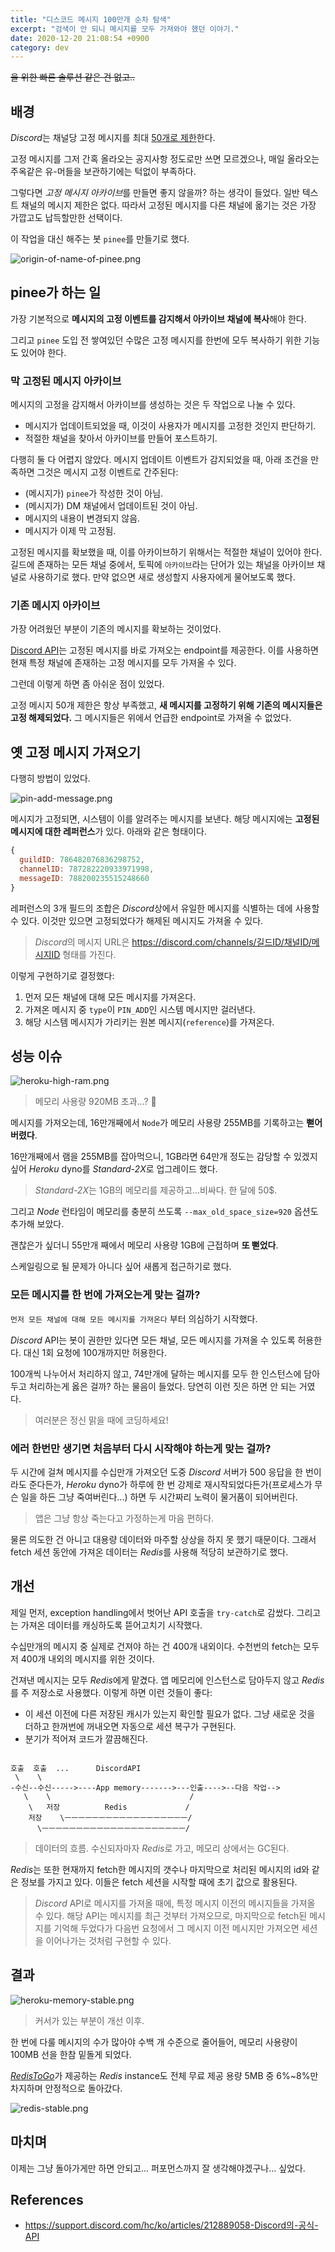 ```yaml
---
title: "디스코드 메시지 100만개 순차 탐색"
excerpt: "검색이 안 되니 메시지를 모두 가져와야 했던 이야기."
date: 2020-12-20 21:08:54 +0900
category: dev
---
```


~~을 위한 빠른 솔루션 같은 건 없고..~~

## 배경

*Discord*는 채널당 고정 메시지를 최대 [50개로 제한](https://www.google.com/url?sa=t&rct=j&q=&esrc=s&source=web&cd=&cad=rja&uact=8&ved=2ahUKEwiZzqXlw9ztAhVRPHAKHclnDBQQFjACegQIBBAC&url=https%3A%2F%2Fsupport.discord.com%2Fhc%2Fen-us%2Fcommunity%2Fposts%2F360055590111-Pin-Limit-&usg=AOvVaw2nRxdxEft6zTc1UT2QE6cF)한다.

고정 메시지를 그저 간혹 올라오는 공지사항 정도로만 쓰면 모르겠으나, 매일 올라오는 주옥같은 유-머들을 보관하기에는 턱없이 부족하다.

그렇다면 *고정 메시지 아카이브*를 만들면 좋지 않을까? 하는 생각이 들었다. 일반 텍스트 채널의 메시지 제한은 없다. 따라서 고정된 메시지를 다른 채널에 옮기는 것은 가장 가깝고도 납득할만한 선택이다.

이 작업을 대신 해주는 봇 `pinee`를 만들기로 했다.

![origin-of-name-of-pinee.png](/assets/images/WadzO63.png)

## pinee가 하는 일

가장 기본적으로 **메시지의 고정 이벤트를 감지해서 아카이브 채널에 복사**해야 한다.

그리고 `pinee` 도입 전 쌓여있던 수많은 고정 메시지를 한번에 모두 복사하기 위한 기능도 있어야 한다.

### 막 고정된 메시지 아카이브

메시지의 고정을 감지해서 아카이브를 생성하는 것은 두 작업으로 나눌 수 있다.

- 메시지가 업데이트되었을 때, 이것이 사용자가 메시지를 고정한 것인지 판단하기.
- 적절한 채널을 찾아서 아카이브를 만들어 포스트하기.

다행히 둘 다 어렵지 않았다. 메시지 업데이트 이벤트가 감지되었을 때, 아래 조건을 만족하면 그것은 메시지 고정 이벤트로 간주된다:

- (메시지가) `pinee`가 작성한 것이 아님.
- (메시지가) DM 채널에서 업데이트된 것이 아님.
- 메시지의 내용이 변경되지 않음.
- 메시지가 이제 막 고정됨.

고정된 메시지를 확보했을 때, 이를 아카이브하기 위해서는 적절한 채널이 있어야 한다. 길드에 존재하는 모든 채널 중에서, 토픽에 `아카이브`라는 단어가 있는 채널을 아카이브 채널로 사용하기로 했다. 만약 없으면 새로 생성할지 사용자에게 물어보도록 했다.

### 기존 메시지 아카이브

가장 어려웠던 부분이 기존의 메시지를 확보하는 것이었다.

[Discord API](https://support.discord.com/hc/ko/articles/212889058-Discord의-공식-API)는 고정된 메시지를 바로 가져오는 endpoint를 제공한다. 이를 사용하면 현재 특정 채널에 존재하는 고정 메시지를 모두 가져올 수 있다.

그런데 이렇게 하면 좀 아쉬운 점이 있었다.

고정 메시지 50개 제한은 항상 부족했고, **새 메시지를 고정하기 위해 기존의 메시지들은 고정 해제되었다.** 그 메시지들은 위에서 언급한 endpoint로 가져올 수 없었다.

## 옛 고정 메시지 가져오기

다행히 방법이 있었다.

![pin-add-message.png](/assets/images/rfjWPsj.png)

메시지가 고정되면, 시스템이 이를 알려주는 메시지를 보낸다. 해당 메시지에는 **고정된 메시지에 대한 레퍼런스**가 있다. 아래와 같은 형태이다.

~~~js
{
  guildID: 786482076836298752,
  channelID: 787282220933971998,
  messageID: 788200235515248660
}
~~~

레퍼런스의 3개 필드의 조합은 *Discord*상에서 유일한 메시지를 식별하는 데에 사용할 수 있다. 이것만 있으면 고정되었다가 해제된 메시지도 가져올 수 있다.

> *Discord*의 메시지 URL은 https://discord.com/channels/길드ID/채널ID/메시지ID 형태를 가진다.

이렇게 구현하기로 결정했다:

1. 먼저 모든 채널에 대해 모든 메시지를 가져온다.
2. 가져온 메시지 중 `type`이 `PIN_ADD`인 시스템 메시지만 걸러낸다.
3. 해당 시스템 메시지가 가리키는 원본 메시지(`reference`)를 가져온다.

## 성능 이슈

![heroku-high-ram.png](/assets/images/5VSHGAe.png)

> 메모리 사용량 920MB 초과...? 🤨

메시지를 가져오는데, 16만개째에서 `Node`가 메모리 사용량 255MB를 기록하고는 **뻗어버렸다**.

16만개째에서 램을 255MB를 잡아먹으니, 1GB라면 64만개 정도는 감당할 수 있겠지 싶어 *Heroku* dyno를 *Standard-2X*로 업그레이드 했다.

> *Standard-2X*는 1GB의 메모리를 제공하고...비싸다. 한 달에 50$.

그리고 *Node* 런타임이 메모리를 충분히 쓰도록 `--max_old_space_size=920` 옵션도 추가해 보았다.

괜찮은가 싶더니 55만개 째에서 메모리 사용량 1GB에 근접하며 **또 뻗었다**.

스케일링으로 될 문제가 아니다 싶어 새롭게 접근하기로 했다.

### 모든 메시지를 한 번에 가져오는게 맞는 걸까?

`먼저 모든 채널에 대해 모든 메시지를 가져온다` 부터 의심하기 시작했다.

*Discord* API는 봇이 권한만 있다면 모든 채널, 모든 메시지를 가져올 수 있도록 허용한다. 대신 1회 요청에 100개까지만 허용한다.

100개씩 나누어서 처리하지 않고, 74만개에 달하는 메시지를 모두 한 인스턴스에 담아두고 처리하는게 옳은 걸까? 하는 물음이 들었다. 당연히 이런 짓은 하면 안 되는 거였다.

> 여러분은 정신 맑을 때에 코딩하세요!

### 에러 한번만 생기면 처음부터 다시 시작해야 하는게 맞는 걸까?

두 시간에 걸쳐 메시지를 수십만개 가져오던 도중 *Discord* 서버가 500 응답을 한 번이라도 준다든가, *Heroku* dyno가 하루에 한 번 강제로 재시작되었다든가(프로세스가 무슨 일을 하든 그냥 죽여버린다...) 하면 두 시간짜리 노력이 물거품이 되어버린다.

> 앱은 그냥 항상 죽는다고 가정하는게 마음 편하다.

물론 의도한 건 아니고 대용량 데이터와 마주할 상상을 하지 못 했기 때문이다. 그래서 fetch 세션 동안에 가져온 데이터는 *Redis*를 사용해 적당히 보관하기로 했다.

## 개선

제일 먼저, exception handling에서 벗어난 API 호출을 `try-catch`로 감쌌다. 그리고는 가져온 데이터를 캐싱하도록 뜯어고치기 시작했다.

수십만개의 메시지 중 실제로 건져야 하는 건 400개 내외이다. 수천번의 fetch는 모두 저 400개 내외의 메시지를 위한 것이다.

건져낸 메시지는 모두 *Redis*에게 맡겼다. 앱 메모리에 인스턴스로 담아두지 않고 *Redis*를 주 저장소로 사용했다. 이렇게 하면 이런 것들이 좋다:

- 이 세션 이전에 다른 저장된 캐시가 있는지 확인할 필요가 없다. 그냥 새로운 것을 더하고 한꺼번에 꺼내오면 자동으로 세션 복구가 구현된다.
- 분기가 적어져 코드가 깔끔해진다.

~~~

호출  호출  ...      DiscordAPI
 \    \                                   
-수신--수신----->----App memory------->---인출---->--다음 작업-->
   \    \                               /
    \   저장          Redis             /
    저장    \ㅡㅡㅡㅡㅡㅡㅡㅡㅡㅡㅡㅡㅡㅡㅡㅡㅡㅡ/
      \ㅡㅡㅡㅡㅡㅡㅡㅡㅡㅡㅡㅡㅡㅡㅡㅡㅡㅡㅡㅡㅡ/
~~~

> 데이터의 흐름. 수신되자마자 *Redis*로 가고, 메모리 상에서는 GC된다.

*Redis*는 또한 현재까지 fetch한 메시지의 갯수나 마지막으로 처리된 메시지의 id와 같은 정보를 가지고 있다. 이들은 fetch 세션을 시작할 때에 초기 값으로 활용된다.

> *Discord* API로 메시지를 가져올 때에, 특정 메시지 이전의 메시지들을 가져올 수 있다. 해당 API는 메시지를 최근 것부터 가져오므로, 마지막으로 fetch된 메시지를 기억해 두었다가 다음번 요청에서 그 메시지 이전 메시지만 가져오면 세션을 이어나가는 것처럼 구현할 수 있다.

## 결과

![heroku-memory-stable.png](/assets/images/FUKKesf.png)

> 커서가 있는 부분이 개선 이후.

한 번에 다룰 메시지의 수가 많아야 수백 개 수준으로 줄어들어, 메모리 사용량이 100MB 선을 한참 밑돌게 되었다.

[*RedisToGo*](https://elements.heroku.com/addons/redistogo)가 제공하는 *Redis* instance도 전체 무료 제공 용량 5MB 중 6%~8%만 차지하며 안정적으로 돌아갔다.

![redis-stable.png](/assets/images/o46zSpU.png)

## 마치며

이제는 그냥 돌아가게만 하면 안되고... 퍼포먼스까지 잘 생각해야겠구나... 싶었다.

## References

- https://support.discord.com/hc/ko/articles/212889058-Discord의-공식-API
